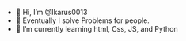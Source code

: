 - 👋 Hi, I’m @Ikarus0013
- 👀 Eventually I solve Problems for people. 
- 🌱 I’m currently learning html, Css, JS, and Python

<!---
Ikarus0013/Ikarus0013 is a ✨ special ✨ repository because its `README.md` (this file) appears on your GitHub profile.
You can click the Preview link to take a look at your changes.
--->
